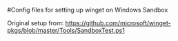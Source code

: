#Config files for setting up winget on Windows Sandbox

Original setup from: https://github.com/microsoft/winget-pkgs/blob/master/Tools/SandboxTest.ps1
